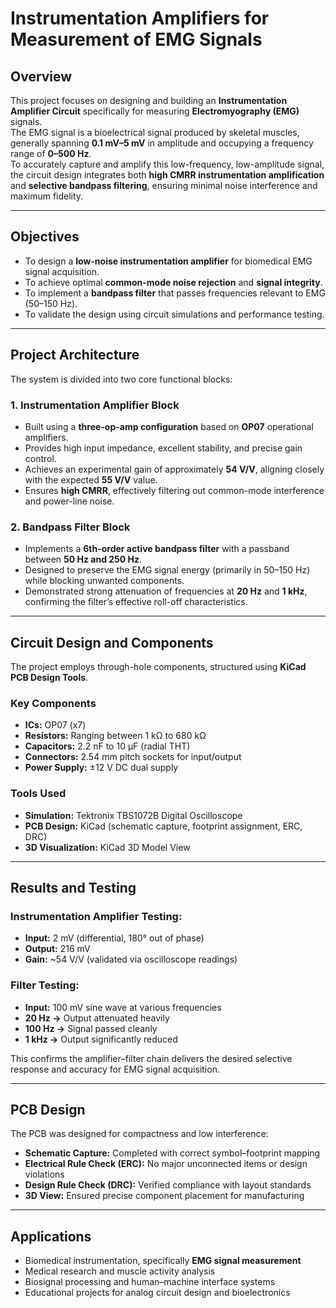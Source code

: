 # Instrumentation Amplifiers for Measurement of EMG Signals

## Overview
This project focuses on designing and building an **Instrumentation Amplifier Circuit** specifically for measuring **Electromyography (EMG)** signals.  
The EMG signal is a bioelectrical signal produced by skeletal muscles, generally spanning **0.1 mV–5 mV** in amplitude and occupying a frequency range of **0–500 Hz**.  
To accurately capture and amplify this low-frequency, low-amplitude signal, the circuit design integrates both **high CMRR instrumentation amplification** and **selective bandpass filtering**, ensuring minimal noise interference and maximum fidelity.

---

## Objectives
- To design a **low-noise instrumentation amplifier** for biomedical EMG signal acquisition.  
- To achieve optimal **common-mode noise rejection** and **signal integrity**.  
- To implement a **bandpass filter** that passes frequencies relevant to EMG (50–150 Hz).  
- To validate the design using circuit simulations and performance testing.

---

## Project Architecture
The system is divided into two core functional blocks:

### 1. Instrumentation Amplifier Block
- Built using a **three-op-amp configuration** based on **OP07** operational amplifiers.  
- Provides high input impedance, excellent stability, and precise gain control.  
- Achieves an experimental gain of approximately **54 V/V**, aligning closely with the expected **55 V/V** value.  
- Ensures **high CMRR**, effectively filtering out common-mode interference and power-line noise.

### 2. Bandpass Filter Block
- Implements a **6th-order active bandpass filter** with a passband between **50 Hz and 250 Hz**.  
- Designed to preserve the EMG signal energy (primarily in 50–150 Hz) while blocking unwanted components.  
- Demonstrated strong attenuation of frequencies at **20 Hz** and **1 kHz**, confirming the filter’s effective roll-off characteristics.

---

## Circuit Design and Components
The project employs through-hole components, structured using **KiCad PCB Design Tools**.

### Key Components
- **ICs:** OP07 (x7)  
- **Resistors:** Ranging between 1 kΩ to 680 kΩ  
- **Capacitors:** 2.2 nF to 10 µF (radial THT)  
- **Connectors:** 2.54 mm pitch sockets for input/output  
- **Power Supply:** ±12 V DC dual supply  

### Tools Used
- **Simulation:** Tektronix TBS1072B Digital Oscilloscope  
- **PCB Design:** KiCad (schematic capture, footprint assignment, ERC, DRC)  
- **3D Visualization:** KiCad 3D Model View  

---

## Results and Testing

### Instrumentation Amplifier Testing:
- **Input:** 2 mV (differential, 180° out of phase)  
- **Output:** 216 mV  
- **Gain:** ~54 V/V (validated via oscilloscope readings)

### Filter Testing:
- **Input:** 100 mV sine wave at various frequencies  
- **20 Hz →** Output attenuated heavily  
- **100 Hz →** Signal passed cleanly  
- **1 kHz →** Output significantly reduced  

This confirms the amplifier–filter chain delivers the desired selective response and accuracy for EMG signal acquisition.

---

## PCB Design
The PCB was designed for compactness and low interference:

- **Schematic Capture:** Completed with correct symbol–footprint mapping  
- **Electrical Rule Check (ERC):** No major unconnected items or design violations  
- **Design Rule Check (DRC):** Verified compliance with layout standards  
- **3D View:** Ensured precise component placement for manufacturing  

---

## Applications
- Biomedical instrumentation, specifically **EMG signal measurement**  
- Medical research and muscle activity analysis  
- Biosignal processing and human–machine interface systems  
- Educational projects for analog circuit design and bioelectronics  
